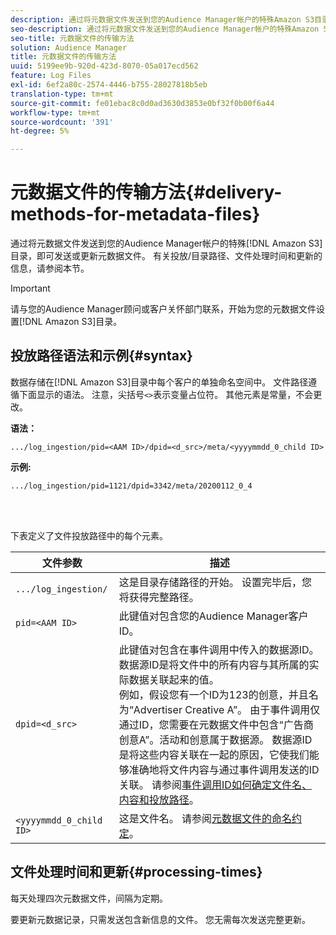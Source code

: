 ```yaml
---
description: 通过将元数据文件发送到您的Audience Manager帐户的特殊Amazon S3目录，发送或更新这些元数据文件。 有关投放/目录路径、文件处理时间和更新的信息，请参阅本节。
seo-description: 通过将元数据文件发送到您的Audience Manager帐户的特殊Amazon S3目录，发送或更新这些元数据文件。 有关投放/目录路径、文件处理时间和更新的信息，请参阅本节。
seo-title: 元数据文件的传输方法
solution: Audience Manager
title: 元数据文件的传输方法
uuid: 5199ee9b-920d-423d-8070-05a017ecd562
feature: Log Files
exl-id: 6ef2a80c-2574-4446-b755-28027818b5eb
translation-type: tm+mt
source-git-commit: fe01ebac8c0d0ad3630d3853e0bf32f0b00f6a44
workflow-type: tm+mt
source-wordcount: '391'
ht-degree: 5%

---
```


# 元数据文件的传输方法{#delivery-methods-for-metadata-files}

通过将元数据文件发送到您的Audience Manager帐户的特殊[!DNL Amazon S3]目录，即可发送或更新元数据文件。 有关投放/目录路径、文件处理时间和更新的信息，请参阅本节。

>[!IMPORTANT]
>
> 请与您的Audience Manager顾问或客户关怀部门联系，开始为您的元数据文件设置[!DNL Amazon S3]目录。

## 投放路径语法和示例{#syntax}

数据存储在[!DNL Amazon S3]目录中每个客户的单独命名空间中。 文件路径遵循下面显示的语法。 注意，尖括号`<>`表示变量占位符。 其他元素是常量，不会更改。

**语法：**

```
.../log_ingestion/pid=<AAM ID>/dpid=<d_src>/meta/<yyyymmdd_0_child ID>
```

**示例:**

```
.../log_ingestion/pid=1121/dpid=3342/meta/20200112_0_4
```

<br> 

下表定义了文件投放路径中的每个元素。


| 文件参数 | 描述 |
---------|----------|
| `.../log_ingestion/` | 这是目录存储路径的开始。 设置完毕后，您将获得完整路径。 |
| `pid=<AAM ID>` | 此键值对包含您的Audience Manager客户ID。 |
| `dpid=<d_src>` | 此键值对包含在事件调用中传入的数据源ID。 数据源ID是将文件中的所有内容与其所属的实际数据关联起来的值。 </br> 例如，假设您有一个ID为123的创意，并且名为“Advertiser Creative A”。 由于事件调用仅通过ID，您需要在元数据文件中包含“广告商创意A”。活动和创意属于数据源。 数据源ID是将这些内容关联在一起的原因，它使我们能够准确地将文件内容与通过事件调用发送的ID关联。 请参阅[事件调用ID如何确定文件名、内容和投放路径](/help/using/reporting/audience-optimization-reports/metadata-files-intro/metadata-file-overview.md#how-ids-shape-file-names)。 |
| `<yyyymmdd_0_child ID>` | 这是文件名。 请参阅[元数据文件的命名约定](/help/using/reporting/audience-optimization-reports/metadata-files-intro/metadata-file-names.md)。 |

## 文件处理时间和更新{#processing-times}

每天处理四次元数据文件，间隔为定期。

要更新元数据记录，只需发送包含新信息的文件。 您无需每次发送完整更新。
